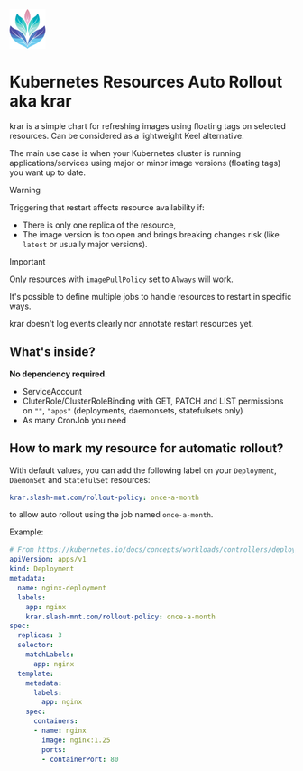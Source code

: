 ![](./assets/logo-small.png)

# Kubernetes Resources Auto Rollout aka krar

krar is a simple chart for refreshing images using floating tags on selected resources.
Can be considered as a lightweight Keel alternative.

The main use case is when your Kubernetes cluster is running applications/services using major or minor image
versions (floating tags) you want up to date.

> [!WARNING]
> Triggering that restart affects resource availability if:
> * There is only one replica of the resource,
> * The image version is too open and brings breaking changes risk (like `latest` or usually major versions).

> [!IMPORTANT]
> Only resources with `imagePullPolicy` set to `Always` will work.

It's possible to define multiple jobs to handle resources to restart in specific ways.

krar doesn't log events clearly nor annotate restart resources yet.

## What's inside?

**No dependency required.**

* ServiceAccount
* CluterRole/ClusterRoleBinding with GET, PATCH and LIST permissions on `""`, `"apps"` (deployments, daemonsets, statefulsets only)
* As many CronJob you need

## How to mark my resource for automatic rollout?

With default values, you can add the following label on your `Deployment`, `DaemonSet` and `StatefulSet` resources:

```yaml
krar.slash-mnt.com/rollout-policy: once-a-month
```

to allow auto rollout using the job named `once-a-month`.

Example:

```yaml
# From https://kubernetes.io/docs/concepts/workloads/controllers/deployment/
apiVersion: apps/v1
kind: Deployment
metadata:
  name: nginx-deployment
  labels:
    app: nginx
    krar.slash-mnt.com/rollout-policy: once-a-month
spec:
  replicas: 3
  selector:
    matchLabels:
      app: nginx
  template:
    metadata:
      labels:
        app: nginx
    spec:
      containers:
      - name: nginx
        image: nginx:1.25
        ports:
        - containerPort: 80
```
